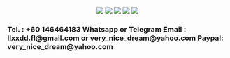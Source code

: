 <p align="center">
<a href="https://github.com/leedzung-autoscrip/Autoscript/blob/master/README.md" target="_blank"><img src="https://img.shields.io/badge/-🏠 Home-blue.svg"></a>
<a href="https://github.com/leedzung-autoscrip/Autoscript/blob/master/demo.md" target="_blank"><img src="https://img.shields.io/badge/-💢 Demo-blue.svg"></a>
<a href="https://github.com/leedzung-autoscrip/Autoscript/blob/master/download.md" target="_blank"><img src="https://img.shields.io/badge/-⏬ Download-blue.svg"></a>
<a href="https://www.youtube.com/playlist?list=PLzBcA76rWoRg98Ef6hva_6S-Txl35Wl5p" target="_blank"><img src="https://img.shields.io/badge/-📺 Tutorials-blue.svg"></a>
<a href="https://github.com/leedzung-autoscrip/Autoscript/blob/master/contact.md" target="_blank"><img src="https://img.shields.io/badge/-📲 Contact-blue.svg"></a>
</p>
<p></p>
<h3>
Tel.  : +60 146464183 Whatsapp or Telegram
Email : llxxdd.fl@gmail.com or very_nice_dream@yahoo.com
Paypal: very_nice_dream@yahoo.com
</h3>
